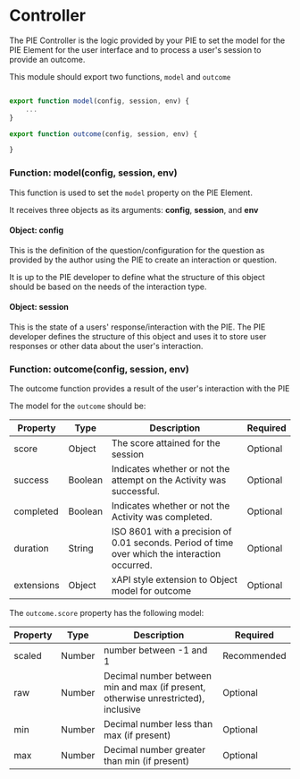 # Controller

The PIE Controller is the logic provided by your PIE to set the model for the PIE Element for the user interface and to process a user's session to provide an outcome. 

This module should export two functions, `model` and `outcome`


```javascript

export function model(config, session, env) {
    ...
}

export function outcome(config, session, env) {

}
```

### Function: model(config, session, env)

This function is used to set the `model` property on the PIE Element. 

It receives three objects as its arguments: **config**, **session**, and **env**

#### Object: config

This is the definition of the question/configuration for the question as provided by the author using the PIE to create an interaction or question.

It is up to the PIE developer to define what the structure of this object should be based on the needs of the interaction type.



#### Object: session

This is the state of a users' response/interaction with the PIE. The PIE developer defines the structure of this object and uses it to store user responses or other data about the user's interaction.




### Function: outcome(config, session, env)

The outcome function provides a result of the user's interaction with the PIE

The model for the `outcome` should be:


| Property   | Type    | Description                                                          | Required |
|------------|---------|----------------------------------------------------------------------|----------|
| score      | Object  | The score attained for the session                                   | Optional |
| success    | Boolean | Indicates whether or not the attempt on the Activity was successful. | Optional |
| completed  | Boolean | Indicates whether or not the Activity was completed.                 | Optional |
| duration   | String  | ISO 8601 with a precision of 0.01 seconds. Period of time over which the interaction occurred.               | Optional |
| extensions | Object  | <draft> xAPI style extension to Object model for outcome             | Optional |


The `outcome.score` property has the following model:


| Property | Type   | Description                                                                        | Required    |
|----------|--------|------------------------------------------------------------------------------------|-------------|
| scaled   | Number | number between -1 and 1                                                            | Recommended |
| raw      | Number | Decimal number between min and max (if present, otherwise unrestricted), inclusive | Optional    |
| min      | Number | Decimal number less than max (if present)                                          | Optional    |
| max      | Number | Decimal number greater than min (if present)                                       | Optional    |